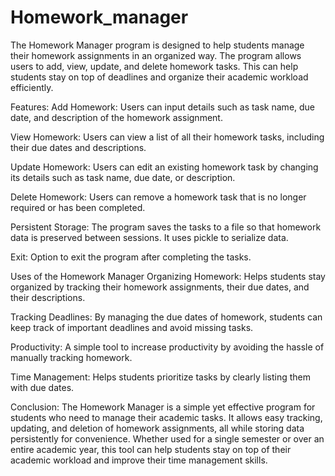 # Homework_manager
The Homework Manager program is designed to help students manage their homework assignments in an organized way. The program allows users to add, view, update, and delete homework tasks. This can help students stay on top of deadlines and organize their academic workload efficiently.

Features:
Add Homework: Users can input details such as task name, due date, and description of the homework assignment.

View Homework: Users can view a list of all their homework tasks, including their due dates and descriptions.

Update Homework: Users can edit an existing homework task by changing its details such as task name, due date, or description.

Delete Homework: Users can remove a homework task that is no longer required or has been completed.

Persistent Storage: The program saves the tasks to a file so that homework data is preserved between sessions. It uses pickle to serialize data.

Exit: Option to exit the program after completing the tasks.

Uses of the Homework Manager
Organizing Homework: Helps students stay organized by tracking their homework assignments, their due dates, and their descriptions.

Tracking Deadlines: By managing the due dates of homework, students can keep track of important deadlines and avoid missing tasks.

Productivity: A simple tool to increase productivity by avoiding the hassle of manually tracking homework.

Time Management: Helps students prioritize tasks by clearly listing them with due dates.

Conclusion:
The Homework Manager is a simple yet effective program for students who need to manage their academic tasks. It allows easy tracking, updating, and deletion of homework assignments, all while storing data persistently for convenience. Whether used for a single semester or over an entire academic year, this tool can help students stay on top of their academic workload and improve their time management skills.






